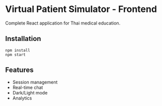 # Virtual Patient Simulator - Frontend

Complete React application for Thai medical education.

## Installation
```
npm install
npm start
```

## Features
- Session management
- Real-time chat
- Dark/Light mode
- Analytics
